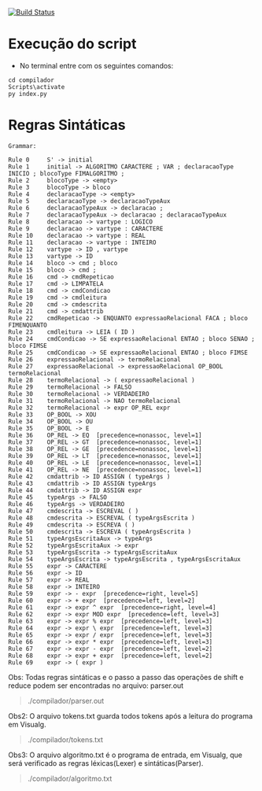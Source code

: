 [![Build Status](https://travis-ci.com/joaomota59/compiladorLexicoSintatico.svg?branch=main)](https://travis-ci.com/joaomota59/compiladorLexicoSintatico)
# Execução do script
* No terminal entre com os seguintes comandos:
``` shell
cd compilador
Scripts\activate
py index.py
```
# Regras Sintáticas
```
Grammar:

Rule 0     S' -> initial
Rule 1     initial -> ALGORITMO CARACTERE ; VAR ; declaracaoType INICIO ; blocoType FIMALGORITMO ;
Rule 2     blocoType -> <empty>
Rule 3     blocoType -> bloco
Rule 4     declaracaoType -> <empty>
Rule 5     declaracaoType -> declaracaoTypeAux
Rule 6     declaracaoTypeAux -> declaracao ;
Rule 7     declaracaoTypeAux -> declaracao ; declaracaoTypeAux
Rule 8     declaracao -> vartype : LOGICO
Rule 9     declaracao -> vartype : CARACTERE
Rule 10    declaracao -> vartype : REAL
Rule 11    declaracao -> vartype : INTEIRO
Rule 12    vartype -> ID , vartype
Rule 13    vartype -> ID
Rule 14    bloco -> cmd ; bloco
Rule 15    bloco -> cmd ;
Rule 16    cmd -> cmdRepeticao
Rule 17    cmd -> LIMPATELA
Rule 18    cmd -> cmdCondicao
Rule 19    cmd -> cmdleitura
Rule 20    cmd -> cmdescrita
Rule 21    cmd -> cmdattrib
Rule 22    cmdRepeticao -> ENQUANTO expressaoRelacional FACA ; bloco FIMENQUANTO
Rule 23    cmdleitura -> LEIA ( ID )
Rule 24    cmdCondicao -> SE expressaoRelacional ENTAO ; bloco SENAO ; bloco FIMSE
Rule 25    cmdCondicao -> SE expressaoRelacional ENTAO ; bloco FIMSE
Rule 26    expressaoRelacional -> termoRelacional
Rule 27    expressaoRelacional -> expressaoRelacional OP_BOOL termoRelacional
Rule 28    termoRelacional -> ( expressaoRelacional )
Rule 29    termoRelacional -> FALSO
Rule 30    termoRelacional -> VERDADEIRO
Rule 31    termoRelacional -> NAO termoRelacional
Rule 32    termoRelacional -> expr OP_REL expr
Rule 33    OP_BOOL -> XOU
Rule 34    OP_BOOL -> OU
Rule 35    OP_BOOL -> E
Rule 36    OP_REL -> EQ  [precedence=nonassoc, level=1]
Rule 37    OP_REL -> GT  [precedence=nonassoc, level=1]
Rule 38    OP_REL -> GE  [precedence=nonassoc, level=1]
Rule 39    OP_REL -> LT  [precedence=nonassoc, level=1]
Rule 40    OP_REL -> LE  [precedence=nonassoc, level=1]
Rule 41    OP_REL -> NE  [precedence=nonassoc, level=1]
Rule 42    cmdattrib -> ID ASSIGN ( typeArgs )
Rule 43    cmdattrib -> ID ASSIGN typeArgs
Rule 44    cmdattrib -> ID ASSIGN expr
Rule 45    typeArgs -> FALSO
Rule 46    typeArgs -> VERDADEIRO
Rule 47    cmdescrita -> ESCREVAL ( )
Rule 48    cmdescrita -> ESCREVAL ( typeArgsEscrita )
Rule 49    cmdescrita -> ESCREVA ( )
Rule 50    cmdescrita -> ESCREVA ( typeArgsEscrita )
Rule 51    typeArgsEscritaAux -> typeArgs
Rule 52    typeArgsEscritaAux -> expr
Rule 53    typeArgsEscrita -> typeArgsEscritaAux
Rule 54    typeArgsEscrita -> typeArgsEscrita , typeArgsEscritaAux
Rule 55    expr -> CARACTERE
Rule 56    expr -> ID
Rule 57    expr -> REAL
Rule 58    expr -> INTEIRO
Rule 59    expr -> - expr  [precedence=right, level=5]
Rule 60    expr -> + expr  [precedence=left, level=2]
Rule 61    expr -> expr ^ expr  [precedence=right, level=4]
Rule 62    expr -> expr MOD expr  [precedence=left, level=3]
Rule 63    expr -> expr % expr  [precedence=left, level=3]
Rule 64    expr -> expr \ expr  [precedence=left, level=3]
Rule 65    expr -> expr / expr  [precedence=left, level=3]
Rule 66    expr -> expr * expr  [precedence=left, level=3]
Rule 67    expr -> expr - expr  [precedence=left, level=2]
Rule 68    expr -> expr + expr  [precedence=left, level=2]
Rule 69    expr -> ( expr )
```


Obs: Todas regras sintáticas e o passo a passo das operações de shift e reduce podem ser encontradas no arquivo: parser.out 
> ./compilador/parser.out

Obs2: O arquivo tokens.txt guarda todos tokens após a leitura do programa em Visualg.
> ./compilador/tokens.txt

Obs3: O arquivo algoritmo.txt é o programa de entrada, em Visualg, que será verificado as regras léxicas(Lexer) e sintáticas(Parser).
> ./compilador/algoritmo.txt
